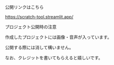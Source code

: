 公開リンクはこちら

https://scratch-tool.streamlit.app/

プロジェクト公開時の注意

作成したプロジェクトには画像・音声が入っています。

公開する際には消して構いません。

なお、クレジットを書いてもらえると嬉しいです。
